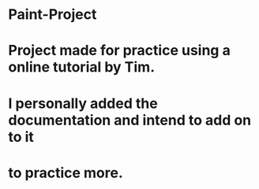 # Paint-Project
# Project made for practice using a online tutorial by Tim.
# I personally added the documentation and intend to add on to it 
# to practice more.
